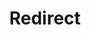 ﻿---
layout: src/layouts/Redirect.astro
title: Redirect
redirect: https://yamldoc.liuyan.wang/docs/octopus-rest-api/octopus.server.exe-command-line/checkservices
pubDate:  2023-01-01
navSearch: false
navSitemap: false
navMenu: false
---
